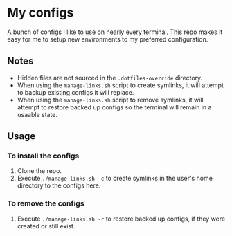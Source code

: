 # My configs

A bunch of configs I like to use on nearly every terminal. This repo makes it easy for me to setup new environments to my preferred configuration.

## Notes

- Hidden files are not sourced in the `.dotfiles-override` directory.
- When using the `manage-links.sh` script to create symlinks, it will attempt to backup existing configs it will replace.
- When using the `manage-links.sh` script to remove symlinks, it will attempt to restore backed up configs so the terminal will remain in a usaable state.

## Usage

### To install the configs

1. Clone the repo.
2. Execute `./manage-links.sh -c` to create symlinks in the user's home directory to the configs here.

### To remove the configs
1. Execute `./manage-links.sh -r` to restore backed up configs, if they were created or still exist.
